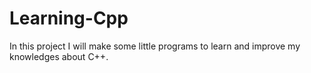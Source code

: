 # Learning-Cpp
In this project I will make some little programs to learn and improve my knowledges about C++.
